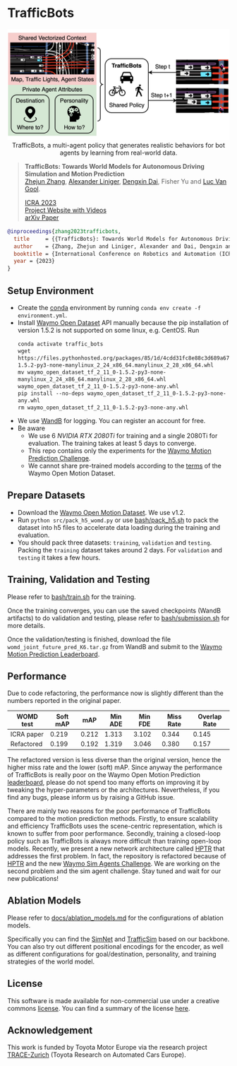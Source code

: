 # TrafficBots

<p align="center">
     <img src="docs/trafficbots_banner.jpg" alt="TrafficBots for realistic behavior simulation.", width=600px>
     <br/>TrafficBots, a multi-agent policy that generates realistic behaviors for bot agents by learning from real-world data.
</p>

> **TrafficBots: Towards World Models for Autonomous Driving Simulation and Motion Prediction**            
> [Zhejun Zhang](https://zhejz.github.io/), [Alexander Liniger](https://alexliniger.github.io/), [Dengxin Dai](https://scholar.google.com/citations?user=T51W57YAAAAJ&hl=en), Fisher Yu and [Luc Van Gool](https://vision.ee.ethz.ch/people-details.OTAyMzM=.TGlzdC8zMjcxLC0xOTcxNDY1MTc4.html).<br/>
> 
> [ICRA 2023](https://ieeexplore.ieee.org/document/10161243)<br/>
> [Project Website with Videos](https://zhejz.github.io/trafficbots)<br/>
> [arXiv Paper](https://arxiv.org/abs/2303.04116)

```bibtex
@inproceedings{zhang2023trafficbots,
  title     = {{TrafficBots}: Towards World Models for Autonomous Driving Simulation and Motion Prediction},
  author    = {Zhang, Zhejun and Liniger, Alexander and Dai, Dengxin and Yu, Fisher and Van Gool, Luc},
  booktitle = {International Conference on Robotics and Automation (ICRA)},
  year = {2023}
}
```

## Setup Environment
- Create the [conda](https://docs.conda.io/en/latest/miniconda.html) environment by running `conda env create -f environment.yml`.
- Install [Waymo Open Dataset](https://github.com/waymo-research/waymo-open-dataset) API manually because the pip installation of version 1.5.2 is not supported on some linux, e.g. CentOS. Run 
  ```
  conda activate traffic_bots
  wget https://files.pythonhosted.org/packages/85/1d/4cdd31fc8e88c3d689a67978c41b28b6e242bd4fe6b080cf8c99663b77e4/waymo_open_dataset_tf_2_11_0-1.5.2-py3-none-manylinux_2_24_x86_64.manylinux_2_28_x86_64.whl
  mv waymo_open_dataset_tf_2_11_0-1.5.2-py3-none-manylinux_2_24_x86_64.manylinux_2_28_x86_64.whl waymo_open_dataset_tf_2_11_0-1.5.2-py3-none-any.whl
  pip install --no-deps waymo_open_dataset_tf_2_11_0-1.5.2-py3-none-any.whl
  rm waymo_open_dataset_tf_2_11_0-1.5.2-py3-none-any.whl
  ```
- We use [WandB](https://wandb.ai/) for logging. You can register an account for free.
- Be aware
  - We use 6 *NVIDIA RTX 2080Ti* for training and a single 2080Ti for evaluation. The training takes at least 5 days to converge.
  - This repo contains only the experiments for the [Waymo Motion Prediction Challenge](https://waymo.com/open/challenges/2023/motion-prediction/).
  - We cannot share pre-trained models according to the [terms](https://waymo.com/open/terms) of the Waymo Open Motion Dataset.


## Prepare Datasets
- Download the [Waymo Open Motion Dataset](https://waymo.com/open/data/motion/). We use v1.2.
- Run `python src/pack_h5_womd.py` or use [bash/pack_h5.sh](bash/pack_h5.sh) to pack the dataset into h5 files to accelerate data loading during the training and evaluation.
- You should pack three datasets: `training`, `validation` and `testing`. Packing the `training` dataset takes around 2 days. For `validation` and `testing` it takes a few hours. 

## Training, Validation and Testing
Please refer to [bash/train.sh](bash/train.sh) for the training.

Once the training converges, you can use the saved checkpoints (WandB artifacts) to do validation and testing, please refer to [bash/submission.sh](bash/submission.sh) for more details.

Once the validation/testing is finished, download the file `womd_joint_future_pred_K6.tar.gz` from WandB and submit to the [Waymo Motion Prediction Leaderboard](https://waymo.com/open/challenges/2023/motion-prediction/).

## Performance
Due to code refactoring, the performance now is slightly different than the numbers reported in the original paper.

| WOMD test  | Soft mAP | mAP   | Min ADE | Min FDE | Miss Rate | Overlap Rate |
| ---------- | -------- | ----- | ------- | ------- | --------- | ------------ |
| ICRA paper | 0.219    | 0.212 | 1.313   | 3.102   | 0.344     | 0.145        |
| Refactored | 0.199    | 0.192 | 1.319   | 3.046   | 0.380     | 0.157        |

The refactored version is less diverse than the original version, hence the higher miss rate and the lower (soft) mAP.
Since anyway the performance of TrafficBots is really poor on the Waymo Open Motion Prediction [leaderboard](https://waymo.com/open/challenges/2022/motion-prediction/), please do not spend too many efforts on improving it by tweaking the hyper-parameters or the architectures.
Nevertheless, if you find any bugs, please inform us by raising a GitHub issue.

There are mainly two reasons for the poor performance of TrafficBots compared to the motion prediction methods.
Firstly, to ensure scalability and efficiency TrafficBots uses the scene-centric representation, which is known to suffer from poor performance.
Secondly, training a closed-loop policy such as TrafficBots is always more difficult than training open-loop models.
Recently, we present a new network architecture called [HPTR](https://github.com/zhejz/HPTR) that addresses the first problem.
In fact, the repository is refactored because of [HPTR](https://github.com/zhejz/HPTR) and the new [Waymo Sim Agents Challenge](https://waymo.com/open/challenges/2023/sim-agents/).
We are working on the second problem and the sim agent challenge. Stay tuned and wait for our new publications!

## Ablation Models
Please refer to [docs/ablation_models.md](docs/ablation_models.md) for the configurations of ablation models.

Specifically you can find the [SimNet](https://arxiv.org/abs/2105.12332) and [TrafficSim](https://arxiv.org/abs/2101.06557) based on our backbone. You can also try out different positional encodings for the encoder, as well as different configurations for goal/destination, personality, and training strategies of the world model.

## License

This software is made available for non-commercial use under a creative commons [license](LICENSE). You can find a summary of the license [here](https://creativecommons.org/licenses/by-nc/4.0/).

## Acknowledgement

This work is funded by Toyota Motor Europe via the research project [TRACE-Zurich](https://trace.ethz.ch) (Toyota Research on Automated Cars Europe).